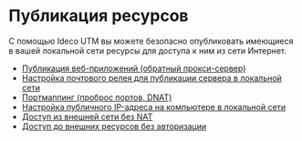 # Публикация ресурсов

С помощью Ideco UTM вы можете безопасно опубликовать имеющиеся в вашей
локальной сети ресурсы для доступа к ним из сети Интернет.

  - [Публикация веб-приложений (обратный прокси-сервер)](./Публикация_веб-приложений_обратный_прокси-сервер_.md)
  - [Настройка почтового релея для публикации сервера в локальной сети](./Настройка_почтового_релея_для_публикации_сервера_в_локальной_сети.md)
  - [Портмаппинг (проброс портов, DNAT)](./Портмаппинг_проброс_портов_DNAT_.md)
  - [Настройка публичного IP-адреса на компьютере в локальной сети](./Настройка_публичного_IP-адреса_на_компьютере_в_локальной_сети.md)
  - [Доступ из внешней сети без NAT](./Доступ_из_внешней_сети_без_NAT.md)
  - [Доступ до внешних ресурсов без авторизации](./Доступ_до_внешних_ресурсов_без_авторизации.md)
